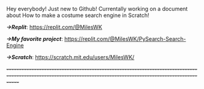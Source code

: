 Hey everybody! Just new to Github! Currentally working on a document about How to make a costume search engine in Scratch!

***→Replit***: https://replit.com/@MilesWK

***→My favorite project***: https://replit.com/@MilesWK/PySearch-Search-Engine

***→Scratch***: https://scratch.mit.edu/users/MilesWK/

~~***-------------------------------------------------------------------------------------------------------------------------------------------------------------***~~
